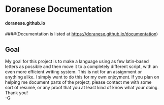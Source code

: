 # Doranese Documentation
#### doranese.github.io
####(Documentation is listed at https://doranese.github.io/documentation)
## Goal
My goal for this project is to make a language using as few latin-based letters as possible and then move it to a completely different script, with an even more efficient writing system. This is not for an assignment or anything alike. I simply want to do this for my own enjoyment. If you plan on helping me document parts of the project, please contact me with some sort of resumé, or any proof that you at least kind of know what your doing. Thank you!<br/>-G
